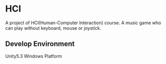 # HCI
A project of HCI(Human-Computer Interaction) course. A music game who can play without keyboard, mouse or joystick.
## Develop Environment
Unity5.3 Windows Platform
